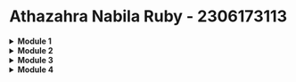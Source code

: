 # Athazahra Nabila Ruby - 2306173113

<details>
<Summary><b>Module 1</b></Summary>

## Reflection 1
I have followed clean code principles by keeping the MVC architecture structured and separating concerns between the controller and repository. I used @Autowired for dependency injection to improve modularity and make testing easier. I ensured that method and variable names are clear and consistent to enhance readability. I also implemented UUIDs for product IDs to prevent predictable identifiers, but I realize input validation and error handling need improvement. I plan to add validation and exception handling to make the code more robust.  I believe the code is well-structured, but I can make it more secure and reliable.

## Reflection 2
After writing the unit tests, I feel more confident that the implemented features work correctly, but I also recognize areas for improvement, such as better validation and error handling. The number of unit tests in a class should cover all core functionalities, including both positive and negative scenarios, to ensure reliability. However, achieving 100% code coverage does not mean the code is free from bugs, as logical errors and unexpected inputs may still cause failures.

If I were to create another functional test suite to verify the product list count, I might introduce redundancy by duplicating setup procedures and instance variables. I realize this could reduce code quality, making maintenance harder and increasing inconsistencies. To keep things clean, I should move common setup logic into reusable methods or a base test class, which would help reduce duplication and make the code easier to read.
</details>

<details>
<Summary><b>Module 2</b></Summary>

## Reflection 1
1. There was a couple problem that showed up after I implemented the SonarCloud integration, so I chose the one with the highest severity. The problem was that in my ProductControllerTest there was an empty method that I overlooked when writing the code, specifically the 'SetUp' method. It was thankfully an easy fix, as I just needed to implement creating a new instance of ProductRepository before each test to ensure that each test starts with a fresh instance.
2. I think that my CI/CD workflows has met the continuous integration and continuous deployment. It ensures continous integration because it automatically builds and tests (./gradlew test) on every push and pull request. It also ensures continuous deployment because it automatically pushes the application to Koyeb after a successful build and test phase.

</details>

<details>
<Summary><b>Module 3</b></Summary>

## Reflection 
1. I applied the Single Responsibility Principle (SRP) by putting CarController in a separate file from ProductController, so each one only handles its own job. The Open-Closed Principle (OCP) is also followed by using interfaces for CarService and ProductService, so if I need to add something new, I don’t have to change the existing code. The Dependency Inversion Principle (DIP) is applied because the controllers don’t directly depend on a specific service but use interfaces instead.
2. It makes the project easier to update, test, and expand. Since each class has a clear role (SRP), changes to car-related code won’t break the product features. The OCP makes it easy to add new features without modifying existing classes, reducing the chances of introducing bugs, and the DIP allows us to replace service implementations easily, making testing simpler by using mock versions instead of real database interactions.
3. The project would be messy and hard to update. If both cars and products were handled in one controller (SRP violation), changing one feature could break another. Ignoring OCP means that every time a new feature is added, old code must be changed, which increases the risk of breaking things. Without DIP, the project would be difficult to test because the controllers would be stuck with specific service implementations.
</details>

<details>
<Summary><b>Module 4</b></Summary>

## Reflection 
1. The TDD workflow was helpful because writing tests first made it easier to plan the code and avoid mistakes. According to Percival (2017), a good test should give confidence that the system works, and I think these tests do that because they check different situations, like invalid statuses and empty product lists. However, I realized that some tests could be better, especially in handling duplicate order IDs more clearly. Next time, I will improve my tests by adding more real-world cases and making sure errors are handled properly.
2. The tests mostly follow the F.I.R.S.T. principle: they run Fast, don’t depend on each other (Independent), always give the same results (Repeatable), clearly show if they pass or fail (Self-validating), and were written before the actual code (Timely). But there’s still room to improve, like making sure tests don’t affect each other by properly resetting data before each one. In the future, I will also try to test more edge cases while keeping the tests simple and clear.
</details>